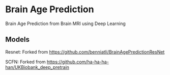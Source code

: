 # Brain Age Prediction

Brain Age Prediction from Brain MRI using Deep Learning

## Models
Resnet: Forked from https://github.com/benniatli/BrainAgePredictionResNet

SCFN: Forked from https://github.com/ha-ha-ha-han/UKBiobank_deep_pretrain
